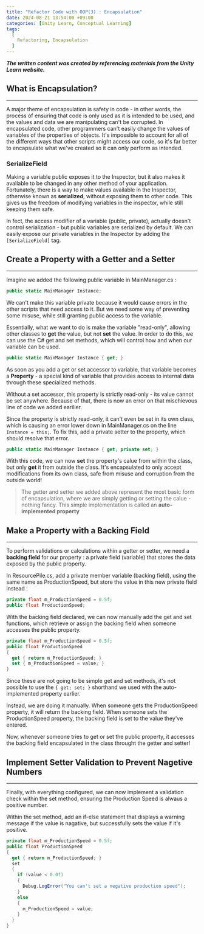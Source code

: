 ```yaml
---
title: "Refactor Code with OOP(3) : Encapsulation"
date: 2024-08-21 13:54:00 +09:00
categories: [Unity Learn, Conceptual Learning]
tags:
  [
    Refactoring, Encapsulation
  ]
---
```


__*The written content was created by referencing materials from the Unity Learn website.*__  

## What is Encapsulation?
*****

A major theme of encapsulation is safety in code - in other words, the process of ensuring that code is only used as it is intended to be used, and the values and data we are manipulating can't be corrupted. In encapsulated code, other programmers can't easily change the values of variables of the properties of objects. It's impossible to account for all of the different ways that other scripts might access our code, so it's far better to encapsulate what we've created so it can only perform as intended.

### SerializeField

Making a variable public exposes it to the Inspector, but it also makes it available to be changed in any other method of your application. Fortunately, there is a way to make values available in the Inspector, otherwise known as **serialized**, without exposing them to other code. This gives us the freedom of modifying variables in the inspector, while still keeping them safe.

In fect, the access modifier of a variable (public, private), actually doesn't control serialization - but public variables are serialized by default. We can easily expose our private variables in the Inspector by adding the ```[SerializeField]``` tag.

## Create a Property with a Getter and a Setter
*****

Imagine we added the following public variable in MainManager.cs : 

```c#
public static MainManager Instance;
```

We can't make this variable private because it would cause errors in the other scripts that need access to it. But we need some way of preventing some misuse, while still granting public access to the variable.

Essentially, what we want to do is make the variable "read-only", allowing other classes to **get** the value, but not **set** the value. In order to do this, we can use the C# get and set methods, which will control how and when our variable can be used.

```c#
public static MainManager Instance { get; }
```

As soon as you add a get or set accessor to variable, that variable becomes a **Property** - a special kind of variable that provides access to internal data through these specialized methods.

Without a set accessor, this property is strictly read-only - its value cannot be set anywhere. Because of that, there is now an error on that mischievous line of code we added earilier.

Since the property is strictly read-only, it can't even be set in its own class, which is causing an error lower down in MainManager.cs on the line ```Instance = this;```. To fix this, add a private setter to the property, which should resolve that error.

```c#
public static MainManager Instance { get; private set; }
```

With this code, we can now **set** the property's calue from within the class, but only **get** it from outside the class. It's encapsulated to only accept modifications from its own class, safe from misuse and corruption from the outside world!

> The getter and setter we added above represent the most basic form of encapsulation, where we are simply getting or setting the calue - nothing fancy. This simple implementation is called an **auto-implemented property**   

## Make a Property with a Backing Field
*****

To perform validations or calculations within a getter or setter, we need a **backing field** for our property : a private field (variable) that stores the data exposed by the public property.

In ResourcePile.cs, add a private member variable (backing field), using the same name as ProductionSpeed, but store the value in this new private field instead :

```c#
private float m_ProductionSpeed = 0.5f;
public float ProductionSpeed;
```

With the backing field declared, we can now manually add the get and set functions, which retrieve or assign the backing field when someone accesses the public property.

```c#
private float m_ProductionSpeed = 0.5f;
public float ProductionSpeed
{
  get { return m_ProductionSpeed; }
  set { m_ProductionSpeed = value; }
}
```

Since these are not going to be simple get and set methods, it's not possible to use the ```{ get; set; }``` shorthand we used with the auto-implemented property earlier.

Instead, we are doing it manually. When someone gets the ProductionSpeed property, it will return the backing field. When someone sets the ProductionSpeed property, the backing field is set to the value they've entered.

Now, whenever someone tries to get or set the public property, it accesses the backing field encapsulated in the class throught the getter and setter!

## Implement Setter Validation to Prevent Nagetive Numbers
*****

Finally, with everything configured, we can now implement a validation check within the set method, ensuring the Production Speed is alwaus a positive number. 

Within the set method, add an if-else statement that displays a warning message if the value is nagative, but successfully sets the value if it's positive.

```c#
private float m_ProductionSpeed = 0.5f;
public float ProductionSpeed
{
  get { return m_ProductionSpeed; }
  set 
  { 
    if (value < 0.0f)
    {
      Debug.LogError("You can't set a negative production speed");
    }
    else
    {
      m_ProductionSpeed = value;
    }
  }
}
```